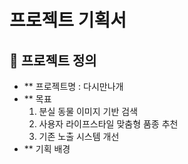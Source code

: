 # 프로젝트 기획서

## :dog: 프로젝트 정의
- ** 프로젝트명 : 다시만나개
- ** 목표 
    1. 분실 동물 이미지 기반 검색
    2. 사용자 라이프스타일 맞춤형 품종 추천
    3. 기존 노출 시스템 개선
- ** 기획 배경

